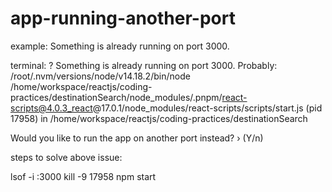 # app-running-another-port
example: Something is already running on port 3000. 

terminal:
? Something is already running on port 3000. Probably:
  /root/.nvm/versions/node/v14.18.2/bin/node /home/workspace/reactjs/coding-practices/destinationSearch/node_modules/.pnpm/react-scripts@4.0.3_react@17.0.1/node_modules/react-scripts/scripts/start.js (pid 17958)
  in /home/workspace/reactjs/coding-practices/destinationSearch

Would you like to run the app on another port instead? › (Y/n)

steps to solve above issue:

lsof -i :3000
kill -9 17958
npm start
